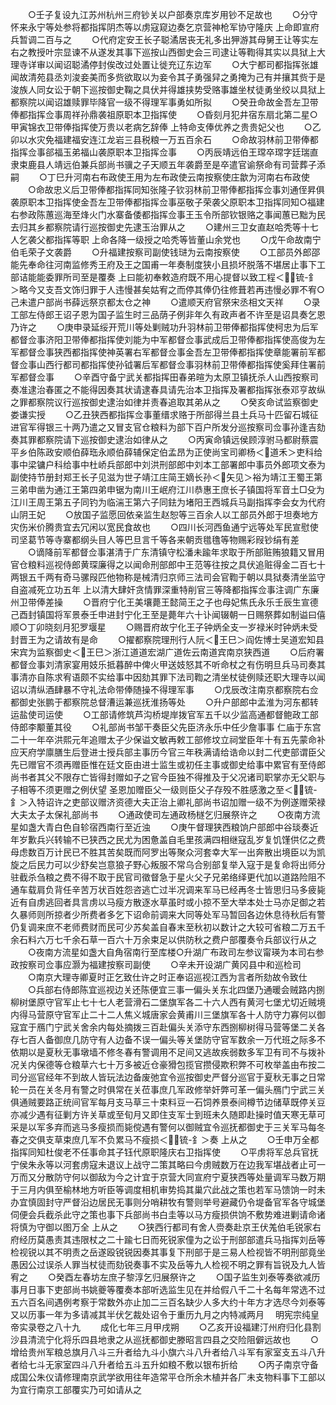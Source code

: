 <!-- { "loadSidebar": true } -->
　　○壬子复设九江苏州杭州三府钞关以户部奏京库岁用钞不足故也
　　○分守怀来永宁等处参将都指挥阴杰等以虏寇窥边奏乞京营神枪军协守隆庆  上命即宣府兵暂调二百与之
　　○代府定安王长子聪潏居丧无礼多出狎游其母舅王让等实左右之教授叶宗显谏不从遂发其事下巡按山西御史会三司逮让等鞫得其实以具狱上大理寺详审以闻诏聪潏停封俟改过处置让徙充辽东边军
　　○大宁都司都指挥张雄闻故清苑县丞刘浚妾美而多赀欲取以为妾令其子勇强舁之勇掩为己有并攘其赀于是浚族人同女讼于朝下巡按御史鞠之具伏并得雄挟势受赂事雄坐杖徒勇坐绞以具狱上都察院以闻诏雄赎罪毕降官一级不得理军事勇如所拟
　　○癸丑命故金吾左卫带俸都指挥佥事周祥孙鼎袭祖原职本卫指挥使
　　○昏刻月犯井宿东扇北第二星○甲寅锦衣卫带俸指挥使万贵以老病乞辞俸  上特命支俸优养之贵贵妃父也
　　○乙卯以水灾免福建福安连江龙岩三县税粮一万五百余石
　　○命故羽林前卫带俸都指挥佥事郤福玉弟福山袭原职本卫指挥佥事
　　○丙辰靖远伯王瑺卒瑺字廷瑞直隶束鹿县人靖远伯兼兵部尚书骥之子天顺五年袭爵至是卒遣官谕祭命有司营葬子添嗣
　　○丁巳升河南右布政使王用为左布政使云南按察使庄歙为河南右布政使
　　○命故忠义后卫带俸都指挥同知张隆子钦羽林前卫带俸都指挥佥事刘通侄昇俱袭原职本卫指挥使金吾左卫带俸都指挥佥事巫敬子荣袭父原职本卫指挥同知○福建右参政陈蕙巡海至烽火门水寨备倭都指挥佥事王玉令所部钦银赂之事闻蕙已黜为民去归其乡都察院请行巡按御史先逮玉治罪从之
　　○建州三卫女直赵哈秃等十七人乞袭父都指挥等职  上命各降一级授之哈秃等皆董山余党也
　　○戊午命故南宁伯毛荣子文袭爵
　　○升福建按察司副使钱琎为云南按察使
　　○工部员外郎邵能先奉命往河南监修秀王府及王之国甫一年奏制度狭小且损坏脱落不堪居止事下工部诘能能委罪所司至是覆奏  上曰能初奉敕造府既不用心提督以致工程＜锍-釒＞略今又支吾文饰归罪于人违慢甚矣姑宥之而停其俸仍往修葺若再违慢必罪不宥○己未遣户部尚书薛远祭京都太仓之神
　　○遣顺天府官祭宋丞相文天祥
　　○录工部左侍郎王诏子恩为国子监生时三品荫子例非年久有政声者不许至是诏具奏乞恩乃许之
　　○庚申录延绥开荒川等处剿贼功升羽林前卫带俸都指挥使柯忠为后军都督佥事济阳卫带俸都指挥使刘能为中军都督佥事武成后卫带俸都指挥使高俊为左军都督佥事狭西都指挥使神英署右军都督佥事金吾左卫带俸都指挥使章能署前军都督佥事山西行都司都指挥使孙钺署后军都督佥事羽林前卫带俸都指挥使奚拜住署前军都督佥事
　　○辛酉守备宁武关都指挥田春弟暄为太原卫镇抚杀人山西按察司奏准逮治春匿之不能得因奏其状请逮春具请先治本卫指挥及署都指挥张泰邓亨故纵之罪都察院议行巡按御史逮治如律并责春追取其弟从之
　　○癸亥命试监察御史娄谦实授
　　○乙丑狭西都指挥佥事董缙求赂于所部得兰县土兵马十匹留石城征进官军得银三十两乃遣之又冒支官仓粮料为部下百户所发分巡按察司佥事孙逢吉劾奏其罪都察院请下巡按御史逮治如律从之
　　○丙寅命镇远侯顾淳驸马都尉蔡震平乡伯陈政安顺伯薛珤永顺伯薛辅保定伯孟昂为正使尚宝司卿杨＜道禾＞吏科给事中梁镛户科给事中杜峤兵部郎中刘洪刑部郎中刘本工部署郎中事员外郎项文泰为副使持节册封郑王长子见滋为世子靖江庄简王嫡长孙＜矢见＞裕为靖江王蜀王第三弟申凿为通江王第四弟申锯为南川王岷府江川恭惠王庶长子镇国将军音土□殳为江川王周王第五子同钓为临湍王第六子同鉣为堵阳王西城兵马副指挥李会女为代府山阴王妃
　　○放国子监愿回依亲监生赵恕等三百余人以工部员外郎于坦奏地方灾伤米价腾贵宜去冗闲以宽民食故也
　　○四川长河西鱼通宁远等处军民宣慰使司坚葛节等寺寨都纲头目人等巴旦言千等各来朝贡氆氇等物赐彩叚钞绢有差
　　○谪降前军都督佥事湛清于广东清镇守松潘未踰年求取于所部赃贿狼籍又冒用官仓粮料巡视侍郎黄琛廉得之以闻命刑部郎中王范等往按之具伏追赃得金二百七十两银五千两有奇马骡叚匹他物称是械清归京师三法司会官鞫于朝以具狱奏清坐监守自盗减死立功五年  上以清大肆奸贪情罪深重特削官三等降都指挥佥事注调广东廉州卫带俸差操
　　○晋府宁化王美壤薨王懿简王之子也母妃焦氏永乐壬辰生宣德己酉封镇国将军景泰壬申进封宁化王至是薨年六十讣闻辍朝一日赐祭葬如制谥曰僖顺○丁卯晓刻月犯罗堰星
　　○赐晋府故宁化王子钟炳全支一岁禄米时钟炳未受封晋王为之请故有是命
　　○擢都察院理刑行人阮＜王巳＞阎佐博士吴道宏知县宋宾为监察御史＜王巳＞浙江道道宏湖广道佐云南道宾南京狭西道
　　○后府署都督佥事刘清家宴用妓乐抵暮醉中俾火甲送妓怒其不听命杖之有伤明旦兵马司奏其事清亦自陈求宥语颇不实给事中因劾其罪下法司鞫之清坐杖徒例赎还职大理寺以闻诏以清纵酒肆暴不守礼法命带俸随操不得理军事
　　○戊辰改注南京都察院右佥都御史张鹏于都察院总督漕运兼巡抚淮扬等处
　　○升户部郎中孟淮为河东都转运盐使司运使
　　○工部请修筑芦沟桥堤岸拨官军五千以少监高通都督鲍政工部侍郎李颙董其役
　　○礼部尚书邹干奏臣父先臣济永乐中任少詹事事  仁庙于东宫二十一年卒洪熙元年追赠太子少保谥文敏再敕工部修坟立祠堂臣年十有五先蒙命补应天府学廪膳生后登进士授兵部主事历今官三年秩满请给诰命以封二代吏部谓臣父先已赠官不须再赠臣惟在廷文臣由进士监生或初任主事或御史给事中累官有至侍郎尚书者其父不限存亡皆得封赠如子之官今臣独不得推及于父况诸司职掌亦无父职与子相等不须更赠之例伏望  圣恩加赠臣父一级则臣父子存殁不胜感激之至＜锍-釒＞入特诏许之吏部议赠济资德大夫正治上卿礼部尚书诏加赠一级不为例遂赠荣禄大夫太子太保礼部尚书
　　○通政使司左通政杨檖乞归展祭许之
　　○夜南方流星如盏大青白色自轸宿西南行至近浊
　　○庚午督理狭西粮饷户部郎中谷琰奏近年岁歉兵兴转输不已狭西之民尤为困惫盖自毛里孩满四相继寇乱岁复饥馑供亿之费母虑数百万计民已不胜其苦矣既而阿罗出等聚众河套幸大军一出奔散出境臣以为凯旋之后民力可以少舒矣岂意狼子野心叛服不常乌合别部复举入寇于是复命将出师分驻截杀刍粮之费不得不取于民官司徵督急于星火父子兄弟络绎更代加以道路险阻不通车载肩负背任辛苦万状百姓怨咨逃亡过半况调来军马已经再冬士皆思归马多疲毙近有自虏逃回者具言虏以马瘦方散逐水草虽时或小掠不至大举本处士马亦足御之若久暴师则所掠者少所费者多乞下诏命前调来大同等处军马暂回各边休息待秋后有警仍复调来庶不老师费财而民可少苏矣盖自春末至秋初以数计之大较可省粮二万五千余石料六万七千余石草一百六十万余束足以供防秋之费户部覆奏令兵部议行从之
　　○夜南方流星如盏大自角宿南行至库楼○升湖广布政司左参议甯瑛为本司右参政按察司佥事应灏为福建按察司副使
　　○辛未开设湖广黄冈县中和巡检司
　　○南京大理寺卿夏时正乞致仕许之时正奉诏巡视江西为言者所劾故令致仕
　　○兵部右侍郎陈宜巡视边关还陈便宜三事一偏头关东北四堡乃通暖会贼路内捌柳树堡原守官军止七十七人老营滑石二堡旗军各二十六人西有黄河七堡尤切近贼境内得马营原守官军止二十二人焦义城唐家会黄甫川三堡旗军各十人防守力寡何以御寇宜于鴈门宁武关舍余内每处摘拨三百赴偏头关添守东西捌柳树得马营等堡二关各存七百人备御庶几防守有人边备不误一偏头等关堡防守官军数余一万代班之际多不依期以是夏秋无事墩墙不修冬春有警调用不足间又逃故疾弱数多军卫有司不与拨补况关内保德等仓粮草六七十万多被近仓豪猾包揽官攒侵欺积弊不可枚举盖由布按二司分巡官经年不到故人皆玩法边备废弛宜令巡按御史严督分巡官于夏秋无事之日常轮一员在关冬月有警之时俱常在关莅事庶几军政修举奸弊可革一偏头鴈门宁武三关俱通贼要路正统间官军每月支马草三十束料豆一石饲养景泰间樽节边储草既停关豆亦减少遇有征剿方许关草或至旬月又即住支军士到班未久随即赴操时值天寒无草可采是以军多弃而逃马多瘦损而毙傥遇有警何以御贼宜令巡抚都御史于三关军马每冬春之交俱支草束庶几军不负累马不瘦损＜锍-釒＞奏  上从之
　　○壬申万全都指挥同知杜俊老不任事命其子钰代原职隆庆右卫指挥使
　　○平虏将军总兵官抚宁侯朱永等以河套虏寇未退议上战守二策其略曰今虏贼数万在边我军堪战者止可一万而又分散防守何以御敌为今之计宜于京营大同宣府宁夏狭西等处量调军马数万期于三月内俱至榆林地方听臣等调度相机审势捣其巢穴此战之策也若军马馈饷一时未办宜慎固封守严督沿边居民无事则分哨耕牧有警则举号避藏仍令堤备官军各守城堡伺便会兵截杀此守之策也事下兵部尚书白圭等以马方瘦损供饷不敷势难进剿请命诸将慎为守御以图万全  上从之
　　○狭西行都司有舍人赍奏赴京王伏羗伯毛锐家右府经历莫愚责其违限杖之二十踰七日而死锐家僮为之讼于刑部部遣兵马指挥刘岳等检视锐以其不明责之岳遂殴锐锐因奏其事复下刑部于是三易人检视皆不明刑部竟坐愚因公过误杀人罪当杖徒而劾锐奏事不实及岳等九人检视不明之罪有旨锐及九人皆宥之
　　○癸酉左春坊左庶子黎淳乞归展祭许之
　　○国子监生刘泰等奏欲减历事月日事下吏部尚书姚夔等覆奏本部听选监生见在并给假八千二十名每年常选不过五六百名间遇例考察于常数外亦止加二三百名缺少人多大约十年方才选尽今刘泰等又以历事一年为多请减其半伏乞裁处诏令于重历九月之内特减两月
　明宪宗纯皇帝实录卷之八十九
　　成化七年三月甲戌朔
　　○乙亥开设福建汀州府归化县割沙县清流宁化将乐四县地隶之从巡抚都御史滕昭言四县之交险阻僻远故也
　　○增给贵州军粮总旗月八斗三升者给九斗小旗六斗八升者给八斗军有家室支五斗八升者给七斗无家室四斗八升者给五斗五升如粮不敷以银布折给
　　○丙子南京守备成国公朱仪请修理南京武学欲用往年造常平仓所余木植并各厂未支物料事下工部以为宜行南京工部覆实乃可如请从之
